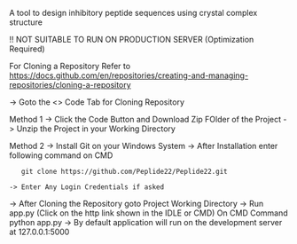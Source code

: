 A tool to design inhibitory peptide sequences using crystal complex structure

!! NOT SUITABLE TO RUN ON PRODUCTION SERVER (Optimization Required)

For Cloning a Repository Refer to https://docs.github.com/en/repositories/creating-and-managing-repositories/cloning-a-repository 

-> Goto the <> Code Tab for Cloning Repository 

  Method 1
    -> Click the Code Button and Download Zip FOlder of the Project
    -> Unzip the Project in your Working Directory
    
  Method 2
    -> Install Git on your Windows System
    -> After Installation enter following command on CMD
       
       git clone https://github.com/Peplide22/Peplide22.git
    
    -> Enter Any Login Credentials if asked
    
-> After Cloning the Repository goto Project Working Directory
-> Run app.py (Click on the http link shown in the IDLE or CMD)
     On CMD Command
       python app.py
-> By default application will run on the development server at 127.0.0.1:5000
